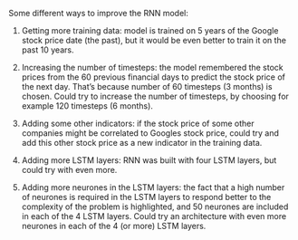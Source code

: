 Some different ways to improve the RNN model:

1. Getting more training data: model is trained on 5 years of the Google stock price date (the past), but it would be even better to train it on the past 10 years.

2. Increasing the number of timesteps: the model remembered the stock prices from the 60 previous financial days to predict the stock price of the next day. That’s because number of 60 timesteps (3 months) is chosen. Could try to increase the number of timesteps, by choosing for example 120 timesteps (6 months).

3. Adding some other indicators: if the stock price of some other companies might be correlated to Googles stock price, could try and add this other stock price as a new indicator in the training data.

4. Adding more LSTM layers: RNN was built with four LSTM layers, but could try with even more.

5. Adding more neurones in the LSTM layers: the fact that a high number of neurones is required in the LSTM layers to respond better to the complexity of the problem is highlighted, and 50 neurones are included in each of the 4 LSTM layers. Could try an architecture with even more neurones in each of the 4 (or more) LSTM layers.